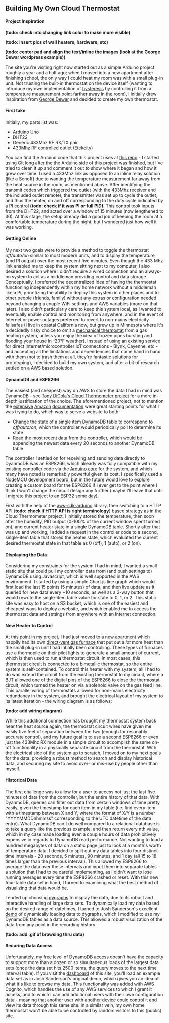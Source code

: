 
## Building My Own Cloud Thermostat

#### Project Inspiration
**(todo: check into changing link color to make more visible)**

**(todo: insert pics of wall heaters, hardware, etc)**

**(todo: center pad and align the text/inline the images (look at the George Dewar wordpress example))**

The site you're visiting right now started out as a simple Arduino project roughly a year and a half ago; when I moved into a new apartment after finishing school, the only way I could heat my room was with a small plug-in unit. Not trusting the built-in thermostat on the device itself (wanting to introduce my own implementation of [hysteresis](https://en.wikipedia.org/wiki/Hysteresis) by controlling it from a temperature measurement point farther away in the room), I initially drew inspiration from [George Dewar](https://georgedewar.wordpress.com/2015/07/27/using-pid-on-an-arduino-to-control-an-electric-heater/) and decided to create my own thermostat.

#### First take

Initially, my parts list was:

* Arduino Uno
* DHT22
* Generic 433Mhz RF RX/TX pair
* 433Mhz RF controlled outlet (Etekcity) 

You can find the Arduino code that this project uses at [this repo](https://github.com/connorbenton/espthermostat) - I started using Git long after the the Arduino side of this project was finished, but I've tried to clean it up and comment it out to show where it began and how it grew over time. I used a 433Mhz link as opposed to an inline relay solution (like a Sonoff) due to wanting the temperature measurement far away from the heat source in the room, as mentioned above. After identifying the transmit codes which triggered the outlet (with the 433Mhz receiver and the included outlet remote), the transmitter was set up to cycle the outlet, and thus the heater, on and off corresponding to the duty cycle indicated by a [PI control](https://en.wikipedia.org/wiki/PID_controller) **(todo: check if it was PI or full PID)**. This control took inputs from the DHT22, and acted over a window of 15 minutes (now lengthened to 30). At this stage, the setup already did a good job of keeping the room at a comfortable temperature during the night, but I wondered just how well it was working. 

#### Getting Online

My next two goals were to provide a method to toggle the thermostat *off/auto/on* similar to most modern units, and to display the temperature (and PI output) over the most recent five minutes. Even though the 433 Mhz link enabled me to keep the system sitting next to my computer, I also desired a solution where I didn't require a wired connection and an always-on system to act as a middleman providing control and data storage. Conceptually, I preferred the decentralized idea of having the thermostat functioning independently within my home network without a middleman like a Pi, prioritizing the ability to deploy this system in other places and to other people (friends, family) without any extras or configuration needed beyond changing a couple WiFi settings and AWS variables (more on that later). I also didn't particularly care to keep this system local, as I wanted to eventually enable control and monitoring from anywhere, and in the event of Internet or power outages preferred to revert to non-mains electricity failsafes (I live in coastal California now, but grew up in Minnesota where it's a decidedly risky choice to omit a [mechanical thermostat](https://en.wikipedia.org/wiki/Bimetallic_strip#Thermostats) from a gas heating system, unless you enjoy the idea of frozen pipes bursting and flooding your house in -20&deg;F weather). Instead of using an existing service for direct Internet/microcontroller IoT connections - Blynk, Cayenne, etc - and accepting all the limitations and dependencies that come hand in hand with them (not to trash them at all, they're fantastic solutions for prototyping), I decided to build my own system, and after a bit of research settled on a AWS based solution. 

#### DynamoDB and ESP8266

The easiest (and cheapest) way on AWS to store the data I had in mind was DynamoDB - see [Tony DiCola's Cloud Thermometer project](https://learn.adafruit.com/cloud-thermometer/overview#why-dynamodb) for a more in-depth justification of the choice. The aforementioned project, not to mention the [extensive](http://docs.aws.amazon.com/amazondynamodb/latest/APIReference/API_PutItem.html) [Amazon](https://sdk.amazonaws.com/cpp/api/LATEST/class_aws_1_1_dynamo_d_b_1_1_dynamo_d_b_client.html) [documentation](http://docs.aws.amazon.com/AWSJavaScriptSDK/latest/AWS/DynamoDB.html#putItem-property) were great starting points for what I was trying to do, which was to serve a website to both:

* Change the state of a single item DynamoDB table to correspond to *off/auto/on*, which the controller would periodically poll to determine its state
* Read the most recent data from the controller, which would be appending the newest data every 20 seconds to another DynamoDB table

The controller I settled on for receiving and sending data directly to DyanmoDB was an ESP8266, which already was fully compatible with my existing controller code via the [Arduino core](https://github.com/esp8266/Arduino) for the system, and which many have noted is remarkably powerful given its cost. I specifically used a NodeMCU development board, but in the future would love to explore creating a custom board for the ESP8266 if I ever get to the point where I think I won't change the circuit design any further (maybe I'll leave that until I migrate this project to an ESP32 some day).

First with the help of the [aws-sdk-arduino](https://github.com/awslabs/aws-sdk-arduino) library, then switching to a HTTP API (**todo: check if HTTP API is right terminology**) based strategy as in the Cloud Thermometer project, I initially stored the temperature, then soon after the humidity, PID output (0-100% of the current window spent turned on), and current heater state in a single DynamoDB table. Shortly after that was up and working, I added a request in the controller code to a second, single-item table that stored the heater state, which evaluated the current desired thermostat state in that table as 0 (off), 1 (auto), or 2 (on).

#### Displaying the Data

Considering my constraints for the system I had in mind, I wanted a small static site that could pull my controller data from (and push settings to) DynamoDB using Javascript, which is well supported in the AWS environment. I started by using a simple Chart.js line graph which would first load the last 15 points (5 minutes) of data, and then live update as it queried for new data every ~10 seconds, as well as a 3-way button that would rewrite the single-item table value for state to 0, 1, or 2. This static site was easy to host on a S3 bucket, which is one of the easiest and cheapest ways to deploy a website, and which enabled me to access the thermostat data and settings from anywhere with an Internet connection. 

#### New Heater to Control

At this point in my project, I had just moved to a new apartment which happily had its own [direct-vent gas furnace](http://www.williamscomfortprod.com/product/direct-vent-furnaces/) that put out a *lot* more heat than the small plug-in unit I had intially been controlling. These types of furnaces use a thermopile on their pilot lights to generate a small amount of current, which is then used to run a thermostat circuit. In most cases, this thermostat circuit is connected to a bimetallic thermostat, so the entire system is self-contained. To control this heater with my system, all I had to do was extend the circuit from the existing thermostat to my circuit, where a BJT allowed one of the digital pins of the ESP8266 to close the thermostat circuit, which turned the heater on via a solenoid valve on the gas feed line. This parallel wiring of thermostats allowed for non-mains electricity redundancy in the system, and brought the electrical layout of my system to its latest iteration - the wiring diagram is as follows:

**(todo: add wiring diagram)**

While this additional connection has brought my thermostat system back near the heat source again, the thermostat circuit wires have given me easily five feet of separation between the two (enough for resonably accurate control), and my future goal is to use a second ESP8266 or even just the 433Mhz RX module in a simple circuit to accomplish the same on-off functionality in a physically separate circuit from the thermostat. With the electrical side of the system up to scratch, I moved on to my next goals for the data: providing a robust method to search and display historical data, and securing my site to avoid over- or mis-use by people other than myself. 

#### Historical Data

The first challenge was to allow for a user to access not just the last five minutes of data from the controller, but the entire history of that data. With DyanmoDB, queries can filter out data from certain windows of time pretty easily, given the timestamp for each item in my table (i.e. find every item with a timestamp between X and Y, where the format of X/Y is a number "YYYYMMDDhhmmss" corresponding to the UTC datetime of the data entry). What DynamoDB can't do well compared to a relational database is to take a query like the previous example, and then return every nth value, which in my case made loading even a couple hours of data prohibitively expensive in regards to DynamoDB read performance. Not wanting to load a hundred megabytes of data on a static page just to look at a month's worth of temperature data, I decided to split out my data tables into four distinct time intervals - 20 seconds, 5 minutes, 90 minutes, and 1 day (all 15 to 18 times larger than the previous interval). This allowed my ESP8266 to average the data over these intervals and input them into separate tables - a solution that I had to be careful implementing, as I didn't want to lose running averages every time the ESP8266 crashed or reset. With this new four-table data set in hand, I turned to examining what the best method of visualizing that data would be.

I ended up choosing [dygraphs](dygraphs.com) to display the data, due to its robust and interactive handling of large data sets. To dynamically load my data based on the desired range of datetimes, I turned to Josh Sanderson's excellent [demo](http://kaliatech.github.io/dygraphs-dynamiczooming-example/) of dynamically loading data to dygraphs, which I modified to use my DynamoDB tables as a data source. This allowed a robust visulization of the data from any point in the recording history: 

**(todo: add .gif of browsing thru data)**

#### Securing Data Access

Unfortunately, my free level of DynamoDB access doesn't have the capacity to support more than a dozen or so simultaneous loads of the largest data sets (once the data set hits 2500 items, the query moves to the next time interval table). If you visit the [dashboard](/dashboard) of this site, you'll load an example data set as in Josh Sanderson's original demo, which gives you an idea of what it's like to browse my data. This functionality was added with AWS Cognito, which handles the use of any AWS services to which I grant it access, and to which I can add additional users with their own configuration data - meaning that another user with another device could control it and view its data through this same site. In a similar vein, my own home thermostat won't be able to be controlled by random visitors to this (public) site. 
